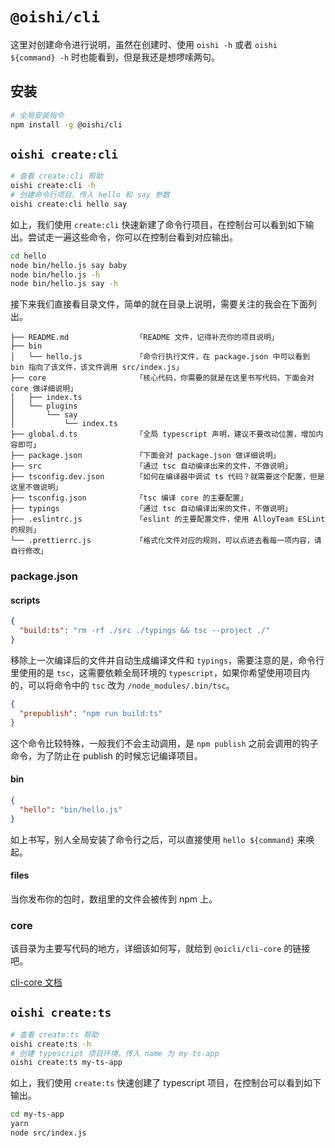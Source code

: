 # `@oishi/cli`

这里对创建命令进行说明，虽然在创建时、使用 `oishi -h` 或者 `oishi ${command} -h` 时也能看到，但是我还是想啰嗦两句。

## 安装

```bash
# 全局安装指令
npm install -g @oishi/cli
```

## `oishi create:cli`

```bash
# 查看 create:cli 帮助
oishi create:cli -h
# 创建命令行项目，传入 hello 和 say 参数
oishi create:cli hello say
```

如上，我们使用 `create:cli` 快速新建了命令行项目，在控制台可以看到如下输出。尝试走一遍这些命令，你可以在控制台看到对应输出。

```bash
cd hello
node bin/hello.js say baby
node bin/hello.js -h
node bin/hello.js say -h
```

接下来我们直接看目录文件，简单的就在目录上说明，需要关注的我会在下面列出。

```
├── README.md               「README 文件，记得补充你的项目说明」
├── bin
│   └── hello.js            「命令行执行文件，在 package.json 中可以看到 bin 指向了该文件，该文件调用 src/index.js」
├── core                    「核心代码，你需要的就是在这里书写代码，下面会对 core 做详细说明」
│   ├── index.ts
│   └── plugins
│       └── say
│           └── index.ts
├── global.d.ts             「全局 typescript 声明，建议不要改动位置，增加内容即可」
├── package.json            「下面会对 package.json 做详细说明」
├── src                     「通过 tsc 自动编译出来的文件，不做说明」
├── tsconfig.dev.json       「如何在编译器中调试 ts 代码？就需要这个配置，但是这里不做说明」
├── tsconfig.json           「tsc 编译 core 的主要配置」
├── typings                 「通过 tsc 自动编译出来的文件，不做说明」
├── .eslintrc.js            「eslint 的主要配置文件，使用 AlloyTeam ESLint 的规则」
└── .prettierrc.js          「格式化文件对应的规则，可以点进去看每一项内容，请自行修改」
```

### package.json

#### scripts

```json
{
  "build:ts": "rm -rf ./src ./typings && tsc --project ./"
}
```

移除上一次编译后的文件并自动生成编译文件和 `typings`，需要注意的是，命令行里使用的是 `tsc`，这需要依赖全局环境的 `typescript`，如果你希望使用项目内的，可以将命令中的 `tsc` 改为 `/node_modules/.bin/tsc`。

```json
{
  "prepublish": "npm run build:ts"
}
```

这个命令比较特殊，一般我们不会主动调用，是 `npm publish` 之前会调用的钩子命令，为了防止在 publish 的时候忘记编译项目。

#### bin

```json
{
  "hello": "bin/hello.js"
}
```

如上书写，别人全局安装了命令行之后，可以直接使用 `hello ${command}` 来唤起。

#### files

当你发布你的包时，数组里的文件会被传到 npm 上。

### core

该目录为主要写代码的地方，详细该如何写，就给到 `@oicli/cli-core` 的链接吧。

[cli-core 文档](../cli-core/README.md)

## `oishi create:ts`

```bash
# 查看 create:ts 帮助
oishi create:ts -h
# 创建 typescript 项目环境，传入 name 为 my-ts-app
oishi create:ts my-ts-app
```

如上，我们使用 `create:ts` 快速创建了 typescript 项目，在控制台可以看到如下输出。

```bash
cd my-ts-app
yarn
node src/index.js
```
